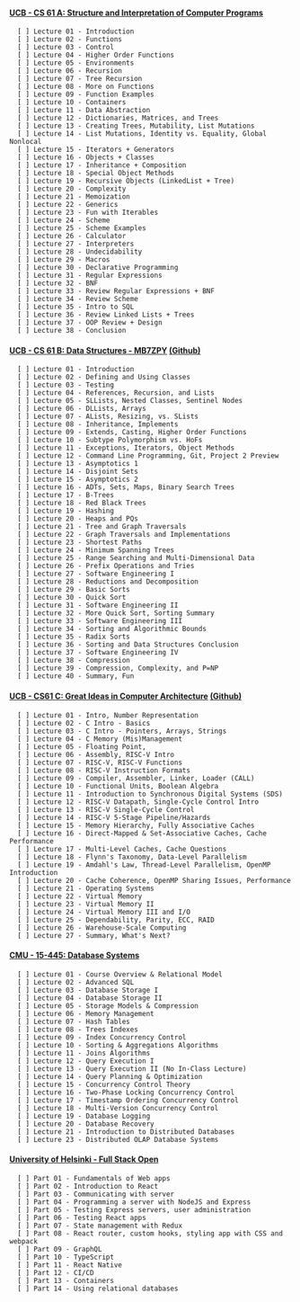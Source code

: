 #### [UCB - CS 61 A: Structure and Interpretation of Computer Programs](https://inst.eecs.berkeley.edu/~cs61a/sp21/)
      
      [ ] Lecture 01 - Introduction
      [ ] Lecture 02 - Functions
      [ ] Lecture 03 - Control 
      [ ] Lecture 04 - Higher Order Functions 
      [ ] Lecture 05 - Environments
      [ ] Lecture 06 - Recursion
      [ ] Lecture 07 - Tree Recursion
      [ ] Lecture 08 - More on Functions                                      
      [ ] Lecture 09 - Function Examples                                             
      [ ] Lecture 10 - Containers                                                   
      [ ] Lecture 11 - Data Abstraction                                             
      [ ] Lecture 12 - Dictionaries, Matrices, and Trees                            
      [ ] Lecture 13 - Creating Trees, Mutability, List Mutations                   
      [ ] Lecture 14 - List Mutations, Identity vs. Equality, Global Nonlocal        
      [ ] Lecture 15 - Iterators + Generators                                        
      [ ] Lecture 16 - Objects + Classes                                             
      [ ] Lecture 17 - Inheritance + Composition                                     
      [ ] Lecture 18 - Special Object Methods                                       
      [ ] Lecture 19 - Recursive Objects (LinkedList + Tree)                        
      [ ] Lecture 20 - Complexity                                                   
      [ ] Lecture 21 - Memoization                                                  
      [ ] Lecture 22 - Generics                                                     
      [ ] Lecture 23 - Fun with Iterables                                           
      [ ] Lecture 24 - Scheme                                                       
      [ ] Lecture 25 - Scheme Examples                                              
      [ ] Lecture 26 - Calculator                                                   
      [ ] Lecture 27 - Interpreters                                                 
      [ ] Lecture 28 - Undecidability                                               
      [ ] Lecture 29 - Macros                                                       
      [ ] Lecture 30 - Declarative Programming
      [ ] Lecture 31 - Regular Expressions 
      [ ] Lecture 32 - BNF
      [ ] Lecture 33 - Review Regular Expressions + BNF
      [ ] Lecture 34 - Review Scheme 
      [ ] Lecture 35 - Intro to SQL
      [ ] Lecture 36 - Review Linked Lists + Trees   
      [ ] Lecture 37 - OOP Review + Design   
      [ ] Lecture 38 - Conclusion
      
#### [UCB - CS 61 B: Data Structures - MB7ZPY](https://sp21.datastructur.es/) [(Github)](https://github.com/orgs/Berkeley-CS61B/repositories)

      [ ] Lecture 01 - Introduction                 
      [ ] Lecture 02 - Defining and Using Classes
      [ ] Lecture 03 - Testing
      [ ] Lecture 04 - References, Recursion, and Lists
      [ ] Lecture 05 - SLLists, Nested Classes, Sentinel Nodes
      [ ] Lecture 06 - DLLists, Arrays
      [ ] Lecture 07 - ALists, Resizing, vs. SLists
      [ ] Lecture 08 - Inheritance, Implements
      [ ] Lecture 09 - Extends, Casting, Higher Order Functions
      [ ] Lecture 10 - Subtype Polymorphism vs. HoFs
      [ ] Lecture 11 - Exceptions, Iterators, Object Methods
      [ ] Lecture 12 - Command Line Programming, Git, Project 2 Preview
      [ ] Lecture 13 - Asymptotics 1
      [ ] Lecture 14 - Disjoint Sets
      [ ] Lecture 15 - Asymptotics 2
      [ ] Lecture 16 - ADTs, Sets, Maps, Binary Search Trees
      [ ] Lecture 17 - B-Trees
      [ ] Lecture 18 - Red Black Trees
      [ ] Lecture 19 - Hashing
      [ ] Lecture 20 - Heaps and PQs
      [ ] Lecture 21 - Tree and Graph Traversals
      [ ] Lecture 22 - Graph Traversals and Implementations
      [ ] Lecture 23 - Shortest Paths
      [ ] Lecture 24 - Minimum Spanning Trees
      [ ] Lecture 25 - Range Searching and Multi-Dimensional Data
      [ ] Lecture 26 - Prefix Operations and Tries
      [ ] Lecture 27 - Software Engineering I
      [ ] Lecture 28 - Reductions and Decomposition
      [ ] Lecture 29 - Basic Sorts
      [ ] Lecture 30 - Quick Sort
      [ ] Lecture 31 - Software Engineering II
      [ ] Lecture 32 - More Quick Sort, Sorting Summary
      [ ] Lecture 33 - Software Engineering III
      [ ] Lecture 34 - Sorting and Algorithmic Bounds
      [ ] Lecture 35 - Radix Sorts
      [ ] Lecture 36 - Sorting and Data Structures Conclusion
      [ ] Lecture 37 - Software Engineering IV
      [ ] Lecture 38 - Compression
      [ ] Lecture 39 - Compression, Complexity, and P=NP
      [ ] Lecture 40 - Summary, Fun

#### [UCB - CS61 C: Great Ideas in Computer Architecture](https://cs61c.org/sp22/) [(Github)](https://github.com/orgs/61c-teach/repositories)

      [ ] Lecture 01 - Intro, Number Representation
      [ ] Lecture 02 - C Intro - Basics
      [ ] Lecture 03 - C Intro - Pointers, Arrays, Strings
      [ ] Lecture 04 - C Memory (Mis)Management
      [ ] Lecture 05 - Floating Point, 
      [ ] Lecture 06 - Assembly, RISC-V Intro
      [ ] Lecture 07 - RISC-V, RISC-V Functions
      [ ] Lecture 08 - RISC-V Instruction Formats
      [ ] Lecture 09 - Compiler, Assembler, Linker, Loader (CALL)
      [ ] Lecture 10 - Functional Units, Boolean Algebra
      [ ] Lecture 11 - Introduction to Synchronous Digital Systems (SDS)
      [ ] Lecture 12 - RISC-V Datapath, Single-Cycle Control Intro
      [ ] Lecture 13 - RISC-V Single-Cycle Control
      [ ] Lecture 14 - RISC-V 5-Stage Pipeline/Hazards
      [ ] Lecture 15 - Memory Hierarchy, Fully Associative Caches
      [ ] Lecture 16 - Direct-Mapped & Set-Associative Caches, Cache Performance
      [ ] Lecture 17 - Multi-Level Caches, Cache Questions
      [ ] Lecture 18 - Flynn's Taxonomy, Data-Level Parallelism
      [ ] Lecture 19 - Amdahl's Law, Thread-Level Parallelism, OpenMP Introduction
      [ ] Lecture 20 - Cache Coherence, OpenMP Sharing Issues, Performance
      [ ] Lecture 21 - Operating Systems
      [ ] Lecture 22 - Virtual Memory
      [ ] Lecture 23 - Virtual Memory II
      [ ] Lecture 24 - Virtual Memory III and I/O
      [ ] Lecture 25 - Dependability, Parity, ECC, RAID
      [ ] Lecture 26 - Warehouse-Scale Computing
      [ ] Lecture 27 - Summary, What's Next?

#### [CMU - 15-445: Database Systems](https://15445.courses.cs.cmu.edu/fall2022/)

      [ ] Lecture 01 - Course Overview & Relational Model
      [ ] Lecture 02 - Advanced SQL
      [ ] Lecture 03 - Database Storage I
      [ ] Lecture 04 - Database Storage II
      [ ] Lecture 05 - Storage Models & Compression
      [ ] Lecture 06 - Memory Management
      [ ] Lecture 07 - Hash Tables
      [ ] Lecture 08 - Trees Indexes
      [ ] Lecture 09 - Index Concurrency Control
      [ ] Lecture 10 - Sorting & Aggregations Algorithms
      [ ] Lecture 11 - Joins Algorithms
      [ ] Lecture 12 - Query Execution I
      [ ] Lecture 13 - Query Execution II (No In-Class Lecture)
      [ ] Lecture 14 - Query Planning & Optimization
      [ ] Lecture 15 - Concurrency Control Theory
      [ ] Lecture 16 - Two-Phase Locking Concurrency Control
      [ ] Lecture 17 - Timestamp Ordering Concurrency Control
      [ ] Lecture 18 - Multi-Version Concurrency Control
      [ ] Lecture 19 - Database Logging
      [ ] Lecture 20 - Database Recovery
      [ ] Lecture 21 - Introduction to Distributed Databases
      [ ] Lecture 23 - Distributed OLAP Database Systems

#### [University of Helsinki - Full Stack Open](https://fullstackopen.com/en/)

      [ ] Part 01 - Fundamentals of Web apps
      [ ] Part 02 - Introduction to React
      [ ] Part 03 - Communicating with server
      [ ] Part 04 - Programming a server with NodeJS and Express
      [ ] Part 05 - Testing Express servers, user administration
      [ ] Part 06 - Testing React apps
      [ ] Part 07 - State management with Redux
      [ ] Part 08 - React router, custom hooks, styling app with CSS and webpack
      [ ] Part 09 - GraphQL
      [ ] Part 10 - TypeScript
      [ ] Part 11 - React Native
      [ ] Part 12 - CI/CD
      [ ] Part 13 - Containers
      [ ] Part 14 - Using relational databases
